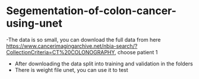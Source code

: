 # Segementation-of-colon-cancer-using-unet
-The data is so small, you can download the full data from here https://www.cancerimagingarchive.net/nbia-search/?CollectionCriteria=CT%20COLONOGRAPHY, choose patient 1
- After downloading the data split into training and validation in the folders
- There is weight file unet, you can use it to test

